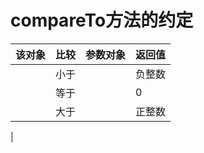 # compareTo方法的约定
| 该对象 | 比较 | 参数对象 | 返回值 |
| ------ | ---- | -------- | ------ |
|        | 小于 |          | 负整数 |
|        | 等于 |          | 0      |
|        | 大于 |          | 正整数 |
| 

